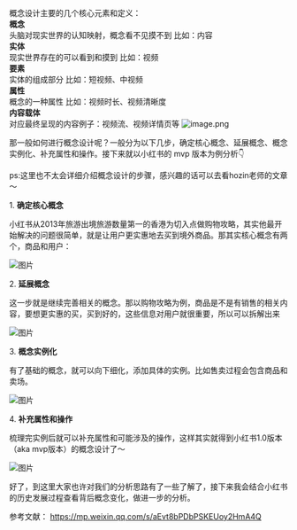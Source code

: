 概念设计主要的几个核心元素和定义：  
**概念**  
头脑对现实世界的认知映射，概念看不见摸不到 比如：内容  
**实体**  
现实世界存在的可以看到和摸到 比如：视频  
**要素**  
实体的组成部分 比如：短视频、中视频  
**属性**  
概念的一种属性 比如：视频时长、视频清晰度  
**内容载体**  
对应最终呈现的内容例子：视频流、视频详情页等
![image.png](https://qhdtc.oss-cn-chengdu.aliyuncs.com/obsidian/20231023115210.png)

那一般如何进行概念设计呢？一般分为以下几步，确定核心概念、延展概念、概念实例化、补充属性和操作。接下来就以小红书的 mvp 版本为例分析👇

ps:这里也不太会详细介绍概念设计的步骤，感兴趣的话可以去看hozin老师的文章～

  
1. **确定核心概念**

小红书从2013年旅游出境旅游数量第一的香港为切入点做购物攻略，其实他最开始解决的问题很简单，就是让用户更实惠地去买到境外商品。那其实核心概念有两个，商品和用户：  

![图片](https://mmbiz.qpic.cn/sz_mmbiz_png/y6VF0mks0iaAB2AftzM4ibVS4Bmx2CzJoBENlNJJuwgToHeVhlaibYlagAoAD8FFgcAUvryiaZWMbrjIaf6GIicJalA/640?wx_fmt=png&wxfrom=5&wx_lazy=1&wx_co=1)


2. **延展概念**

这一步就是继续完善相关的概念。那以购物攻略为例，商品是不是有销售的相关内容，要想更实惠的买，买到好的，这些信息对用户就很重要，所以可以拆解出来

![图片](https://mmbiz.qpic.cn/sz_mmbiz_png/y6VF0mks0iaAB2AftzM4ibVS4Bmx2CzJoBRFFxTlXPDBMzJmoRxUIw9GPDVT4uksKiaG759ibgKBQb6oKHS2ic7xsJA/640?wx_fmt=png&wxfrom=5&wx_lazy=1&wx_co=1)

  

3. **概念实例化**

有了基础的概念，就可以向下细化，添加具体的实例。比如售卖过程会包含商品和卖场。

![图片](https://mmbiz.qpic.cn/sz_mmbiz_png/y6VF0mks0iaAB2AftzM4ibVS4Bmx2CzJoBj3wDasn0E3udowraorvGIC4OZE8AIG9iaQ7ftibxIYbfQJwWc7zmCPAg/640?wx_fmt=png&wxfrom=5&wx_lazy=1&wx_co=1)

  

4. **补充属性和操作**

梳理完实例后就可以补充属性和可能涉及的操作，这样其实就得到小红书1.0版本（aka mvp版本）的概念设计了～

![图片](https://mmbiz.qpic.cn/sz_mmbiz_png/y6VF0mks0iaAB2AftzM4ibVS4Bmx2CzJoBOxEkqIwp6UNp0zrZRW72bv3R1d1VvXIRhbb5tDPqxdc0oRswEW6TWg/640?wx_fmt=png&wxfrom=5&wx_lazy=1&wx_co=1)

  

好了，到这里大家也许对我们的分析思路有了一些了解了，接下来我会结合小红书的历史发展过程查看背后概念变化，做进一步的分析。

参考文献： https://mp.weixin.qq.com/s/aEvt8bPDbPSKEUoy2HmA4Q